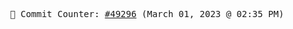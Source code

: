 <p align="center">
    <samp>
        📮 Commit Counter: <a href="https://github.com/Javascript-void0/Javascript-void0/commits/main">#49296</a> (March 01, 2023 @ 02:35 PM)
    </samp>
</p>
